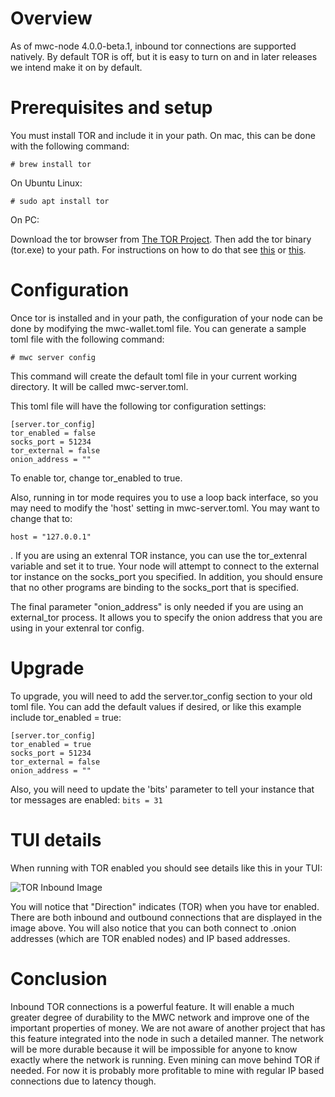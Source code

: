 # Overview

As of mwc-node 4.0.0-beta.1, inbound tor connections are supported natively. By default TOR is off, but it is easy to turn on and in later releases we intend
make it on by default.

# Prerequisites and setup

You must install TOR and include it in your path. On mac, this can be done with the following command:

```
# brew install tor
```

On Ubuntu Linux:

```
# sudo apt install tor
```

On PC:

Download the tor browser from [The TOR Project](https://www.torproject.org/download/).
Then add the tor binary (tor.exe) to your path. For instructions on how to do that see [this](https://docs.alfresco.com/4.2/tasks/fot-addpath.html) or [this](https://www.architectryan.com/2018/03/17/add-to-the-path-on-windows-10/).

# Configuration

Once tor is installed and in your path, the configuration of your node can be done by modifying the mwc-wallet.toml file. You can generate a sample toml file
with the following command:

```
# mwc server config
```

This command will create the default toml file in your current working directory. It will be called mwc-server.toml.

This toml file will have the following tor configuration settings:
```
[server.tor_config]
tor_enabled = false
socks_port = 51234
tor_external = false
onion_address = ""
```
To enable tor, change tor_enabled to true.

Also, running in tor mode requires you to use a loop back interface, so you may need to modify the 'host' setting in mwc-server.toml. You may want to change
that to:

```
host = "127.0.0.1"
```
.
If you are using an extenral TOR instance, you can use the tor_extenral variable and set it to true. Your node will attempt to connect to the external tor
instance on the socks_port you specified. In addition, you should ensure that no other programs are binding to the socks_port that is specified.

The final parameter "onion_address" is only needed if you are using an external_tor process. It allows you to specify the onion address that you are using in
your extenral tor config.

# Upgrade

To upgrade, you will need to add the server.tor_config section to your old toml file. You can add the default values if desired, or like this example include
tor_enabled = true:
```
[server.tor_config]
tor_enabled = true
socks_port = 51234
tor_external = false
onion_address = ""
```

Also, you will need to update the 'bits' parameter to tell your instance that tor messages are enabled:
```bits = 31```

# TUI details

When running with TOR enabled you should see details like this in your TUI:

![TOR Inbound Image](https://github.com/mwcproject/mwc-node/blob/master/doc/Screen%20Shot%202020-08-01%20at%204.52.13%20PM.png "TOR Inbound")

You will notice that "Direction" indicates (TOR) when you have tor enabled. There are both inbound and outbound connections that are displayed in the image above.
You will also notice that you can both connect to .onion addresses (which are TOR enabled nodes) and IP based addresses.

# Conclusion

Inbound TOR connections is a powerful feature. It will enable a much greater degree of durability to the MWC network and improve one of the important properties of money. We are not aware of another project that has this feature integrated into the node in such a detailed manner. The network will be more durable because
it will be impossible for anyone to know exactly where the network is running. Even mining can move behind TOR if needed. For now it is probably more profitable
to mine with regular IP based connections due to latency though.
